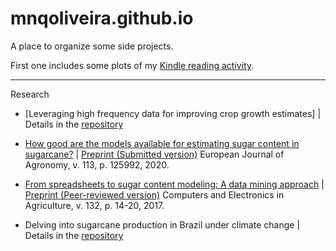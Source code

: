 # mnqoliveira.github.io

A place to organize some side projects. 

First one includes some plots of my [Kindle reading activity](https://mnqoliveira.github.io/kindle_activity/notebook.html).

----
Research

* [Leveraging high frequency data for improving crop growth estimates] | Details in the [repository](https://github.com/mnqoliveira/data-assimilation-tomato-models)

* [How good are the models available for estimating sugar content in sugarcane?](https://www.sciencedirect.com/science/article/abs/pii/S1161030119301273) | [Preprint (Submitted version)](http://repositorio.unicamp.br/acervo/detalhe/1231048?guid=1646849516949&returnUrl=%2fresultado%2flistar%3fguid%3d1646849516949%26quantidadePaginas%3d1%26codigoRegistro%3d1231048%231231048&i=2)
European Journal of Agronomy, v. 113, p. 125992, 2020.

* [From spreadsheets to sugar content modeling: A data mining approach](https://doi.org/10.1016/j.compag.2016.11.012) | [Preprint (Peer-reviewed version)](http://repositorio.unicamp.br/acervo/detalhe/1187634?guid=1646849516949&returnUrl=%2fresultado%2flistar%3fguid%3d1646849516949%26quantidadePaginas%3d1%26codigoRegistro%3d1187634%231187634&i=1)
Computers and Electronics in Agriculture, v. 132, p. 14-20, 2017.

* Delving into sugarcane production in Brazil under climate change | Details in the [repository](https://github.com/mnqoliveira/future-sugar)
